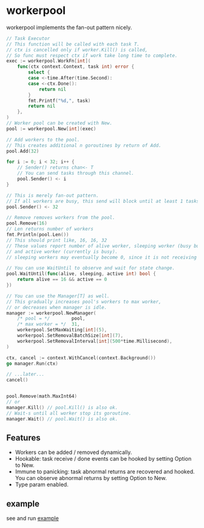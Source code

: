 # workerpool

workerpool implements the fan-out pattern nicely.

```go
// Task Executor
// This function will be called with each task T.
// ctx is cancelled only if worker.Kill() is called,
// So func must respect ctx if work take long time to complete.
exec := workerpool.WorkFn[int](
	func(ctx context.Context, task int) error {
		select {
		case <-time.After(time.Second):
		case <-ctx.Done():
			return nil
		}
		fmt.Printf("%d,", task)
		return nil
	},
)
// Worker pool can be created with New.
pool := workerpool.New[int](exec)

// Add workers to the pool.
// This creates additional n goroutines by return of Add.
pool.Add(32)

for i := 0; i < 32; i++ {
	// Sender() returns chan<- T
	// You can send tasks through this channel.
	pool.Sender() <- i
}

// This is merely fan-out pattern.
// If all workers are busy, this send will block until at least 1 tasks is done.
pool.Sender() <- 32

// Remove removes workers from the pool.
pool.Remove(16)
// Len returns number of workers
fmt.Println(pool.Len())
// This should print like, 16, 16, 32
// These values report number of alive worker, sleeping worker (busy but removed worker),
// and active worker (currently is busy).
// sleeping workers may eventually become 0, since it is not receiving new tasks.

// You can use WaitUntil to observe and wait for state change.
pool.WaitUntil(func(alive, sleeping, active int) bool {
	return alive == 16 && active == 0
})

// You can use the Manager[T] as well.
// This gradually increases pool's workers to max worker,
// or decreases when manager is idle.
manager := workerpool.NewManager(
	/* pool = */		pool,
	/* max worker = */	31,
	workerpool.SetMaxWaiting[int](5),
	workerpool.SetRemovalBatchSize[int](7),
	workerpool.SetRemovalInterval[int](500*time.Millisecond),
)

ctx, cancel := context.WithCancel(context.Background())
go manager.Run(ctx)

// ...later...
cancel()


pool.Remove(math.MaxInt64)
// or
manager.Kill() // pool.Kill() is also ok.
// Wait-s until all worker stop its goroutine.
manager.Wait() // pool.Wait() is also ok.
```

## Features

- Workers can be added / removed dynamically.
- Hookable: task receive / done events can be hooked by setting Option to New.
- Immune to panicking: task abnormal returns are recovered and hooked. You can observe abnormal returns by setting Option to New.
- Type param enabled.

## example

see and run [example](./example/main.go)
